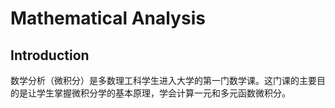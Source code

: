 # Mathematical Analysis
## Introduction
数学分析（微积分）是多数理工科学生进入大学的第一门数学课。这门课的主要目的是让学生掌握微积分学的基本原理，学会计算一元和多元函数微积分。